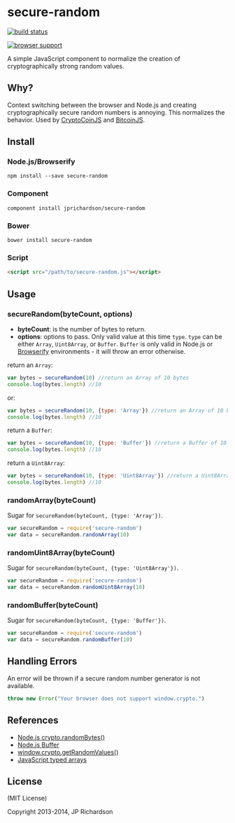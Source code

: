 secure-random
==============

[![build status](https://secure.travis-ci.org/jprichardson/secure-random.png)](http://travis-ci.org/jprichardson/secure-random)

[![browser support](https://ci.testling.com/jprichardson/secure-random.png)](https://ci.testling.com/jprichardson/secure-random)

A simple JavaScript component to normalize the creation of cryptographically strong random values.


Why?
----

Context switching between the browser and Node.js and creating cryptographically secure random numbers is annoying. This normalizes the behavior. Used by [CryptoCoinJS](http://cryptocoinjs.com) and [BitcoinJS](https://github.com/bitcoinjs/bitcoinjs-lib).



Install
-------

### Node.js/Browserify

    npm install --save secure-random


### Component

    component install jprichardson/secure-random


### Bower

    bower install secure-random


### Script

```html
<script src="/path/to/secure-random.js"></script>
```


Usage
-----

### secureRandom(byteCount, options)

- **byteCount**: is the number of bytes to return. 
- **options**: options to pass. Only valid value at this time `type`. `type` can be
either `Array`, `Uint8Array`, or `Buffer`. `Buffer` is only valid in Node.js or 
[Browserify](https://github.com/substack/node-browserify) environments - it will throw an error otherwise.


return an `Array`:

```js
var bytes = secureRandom(10) //return an Array of 10 bytes
console.log(bytes.length) //10
```

or:

```js
var bytes = secureRandom(10, {type: 'Array'}) //return an Array of 10 bytes
console.log(bytes.length) //10
```

return a `Buffer`:

```js
var bytes = secureRandom(10, {type: 'Buffer'}) //return a Buffer of 10 bytes
console.log(bytes.length) //10
```

return a `Uint8Array`:

```js
var bytes = secureRandom(10, {type: 'Uint8Array'}) //return a Uint8Array of 10 bytes
console.log(bytes.length) //10
```

### randomArray(byteCount)

Sugar for `secureRandom(byteCount, {type: 'Array'})`.

```js
var secureRandom = require('secure-random')
var data = secureRandom.randomArray(10)
```

### randomUint8Array(byteCount)

Sugar for `secureRandom(byteCount, {type: 'Uint8Array'})`.

```js
var secureRandom = require('secure-random')
var data = secureRandom.randomUint8Array(10)
```

### randomBuffer(byteCount)

Sugar for `secureRandom(byteCount, {type: 'Buffer'})`.

```js
var secureRandom = require('secure-random')
var data = secureRandom.randomBuffer(10)
```

Handling Errors
-----

An error will be thrown if a secure random number generator is not available.

```javascript
throw new Error("Your browser does not support window.crypto.")
```

References
----------
* [Node.js crypto.randomBytes()](http://nodejs.org/api/crypto.html#crypto_crypto_randombytes_size_callback)
* [Node.js Buffer](http://nodejs.org/api/buffer.html)
* [window.crypto.getRandomValues()](https://developer.mozilla.org/en-US/docs/Web/API/window.crypto.getRandomValues)
* [JavaScript typed arrays](https://developer.mozilla.org/en-US/docs/Web/JavaScript/Typed_arrays)


License
-------

(MIT License)

Copyright 2013-2014, JP Richardson


